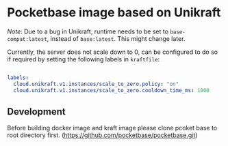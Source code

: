 # Pocketbase image based on Unikraft

*Note*: Due to a bug in Unikraft, runtime needs to be set to `base-compat:latest`, instead of `base:latest`. This might change later.

Currently, the server does not scale down to 0, can be configured to do so if required by setting the following labels in `kraftfile`:

```yaml

labels:
  cloud.unikraft.v1.instances/scale_to_zero.policy: "on"
  cloud.unikraft.v1.instances/scale_to_zero.cooldown_time_ms: 1000

```
## Development

Before building docker image and kraft image please clone pcoket base to root directory first. (https://github.com/pocketbase/pocketbase.git)
